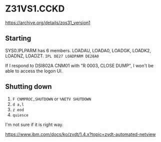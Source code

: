 # Z31VS1.CCKD

https://archive.org/details/zos31_version1

## Starting

SYS0.IPLPARM has 6 members. LOADAU, LOADA0, LOADGK, LOADK2, LOADNZ, LOADZT.
`IPL DE27 LOADPARM DE28A0`

If I respond to DSI802A CNM01 with "R 0003, CLOSE DUMP", I won't be able to access the logon UI.

## Shutting down

1. `F CNMPROC,SHUTDOWN` or `%NETV SHUTDOWN`
2. `d a,l`
3. `z eod`
4. `quiesce`

I'm not sure if it is right way.

https://www.ibm.com/docs/ko/zvdt/1.4.x?topic=zvdt-automated-netview 

